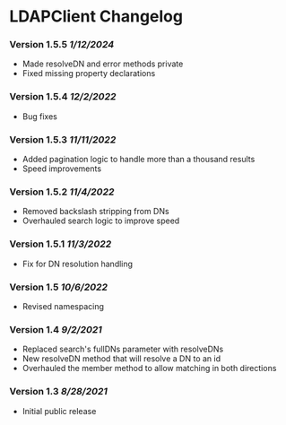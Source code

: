 # LDAPClient Changelog

### Version 1.5.5 *1/12/2024*
   - Made resolveDN and error methods private
   - Fixed missing property declarations

### Version 1.5.4 *12/2/2022*
   - Bug fixes

### Version 1.5.3 *11/11/2022*
   - Added pagination logic to handle more than a thousand results
   - Speed improvements

### Version 1.5.2 *11/4/2022*
   - Removed backslash stripping from DNs
   - Overhauled search logic to improve speed

### Version 1.5.1 *11/3/2022*
   - Fix for DN resolution handling

### Version 1.5 *10/6/2022*
   - Revised namespacing

### Version 1.4 *9/2/2021*
   - Replaced search's fullDNs parameter with resolveDNs
   - New resolveDN method that will resolve a DN to an id
   - Overhauled the member method to allow matching in both directions

### Version 1.3 *8/28/2021*
   - Initial public release
